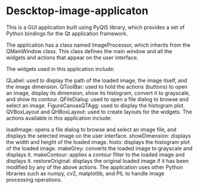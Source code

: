 # Descktop-image-applicaton
This is a GUI application built using PyQt5 library, which provides a set of Python bindings for the Qt application framework.

The application has a class named ImageProcessor, which inherits from the QMainWindow class. This class defines the main window and all the widgets and actions that appear on the user interface.

The widgets used in this application include:

QLabel: used to display the path of the loaded image, the image itself, and the image dimension.
QToolBar: used to hold the actions (buttons) to open an image, display its dimension, show its histogram, convert it to grayscale, and show its contour.
QFileDialog: used to open a file dialog to browse and select an image.
FigureCanvasQTAgg: used to display the histogram plot.
QVBoxLayout and QHBoxLayout: used to create layouts for the widgets.
The actions available in this application include:

loadImage: opens a file dialog to browse and select an image file, and displays the selected image on the user interface.
showDimension: displays the width and height of the loaded image.
histo: displays the histogram plot of the loaded image.
makeGrey: converts the loaded image to grayscale and displays it.
makeContour: applies a contour filter to the loaded image and displays it.
restoreOriginal: displays the original loaded image if it has been modified by any of the above actions.
The application uses other Python libraries such as numpy, cv2, matplotlib, and PIL to handle image processing operations.
